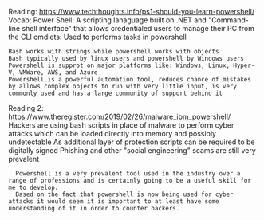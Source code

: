 Reading: https://www.techthoughts.info/ps1-should-you-learn-powershell/
  Vocab: 
      Power Shell: A scripting lanaguage built on  .NET and "Command-line shell interface" that allows credentialed users to manage their PC from the CLI
      cmdlets: Used to performs tasks in powershell
    
    Bash works with strings while powershell works with objects
    Bash typically used by linux users and powershell by Windows users
    Powershell is supprot on major platforms like: Windows, Linux, Hyper-V, VMWare, AWS, and Azure
    Powershell is a powerful automation tool, reduces chance of mistakes by allows complex objects to run with very little input, is very commonly used and has a large community of support behind it
    
  Reading 2: https://www.theregister.com/2019/02/26/malware_ibm_powershell/
      Hackers are using bash scripts in place of malware to perform cyber attacks which can be loaded directly into memory and possibly undetectable
      As additional layer of protection scripts can be required to be digitally signed
      Phishing and other "social engineering" scams are still very prevalent
      
      
      Powershell is a very prevalent tool used in the industry over a range of professions and is certainly going to be a useful skill for me to develop. 
      Based on the fact that powershell is now being used for cyber attacks it would seem it is important to at least have some understanding of it in order to counter hackers.
  
